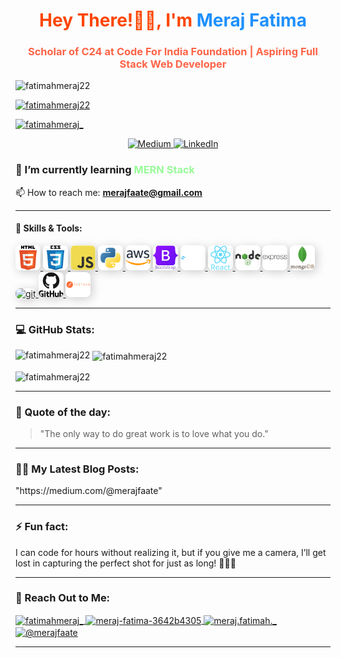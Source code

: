 <h1 align="center" style="color:#ff4500">Hey There!👋🏻, I'm <span style="color:#1e90ff">Meraj Fatima</span></h1>
<h3 align="center" style="color:#ff6347">Scholar of C24 at Code For India Foundation | Aspiring Full Stack Web Developer</h3>

<!-- Profile views counter -->
<p align="left"> 
    <img src="https://komarev.com/ghpvc/?username=fatimahmeraj22&label=Profile%20views&color=8a2be2&style=flat" alt="fatimahmeraj22" /> 
</p>

<!-- GitHub profile trophy -->
<p align="left"> 
    <a href="https://github.com/ryo-ma/github-profile-trophy">
        <img src="https://github-profile-trophy.vercel.app/?username=fatimahmeraj22&theme=gruvbox&no-frame=true&column=4" alt="fatimahmeraj22" />
    </a> 
</p>

<!-- Social Media Badge -->
<p align="left"> 
    <a href="https://twitter.com/fatimahmeraj_" target="blank">
        <img src="https://img.shields.io/twitter/follow/fatimahmeraj_?logo=twitter&style=for-the-badge&color=1da1f2" alt="fatimahmeraj_" />
    </a> 
</p>

<p align="center">
  <a href="https://medium.com/@merajfaate">
    <img alt="Medium" src="https://img.shields.io/badge/Medium-@merajfaate-8a2be2?style=for-the-badge&logo=medium&logoColor=white"/>
  </a>
  <a href="https://www.linkedin.com/in/meraj-fatima-3642b4305" target="_blank">
    <img alt="LinkedIn" src="https://img.shields.io/badge/LinkedIn-@Meraj_Fatima-0077b5?style=for-the-badge&logo=linkedin&logoColor=white"/>
  </a>
</p>

### 🌱 I’m currently learning <span style="color:#98fb98">**MERN Stack**</span>  
📫 How to reach me: <span style="color:#ff4500">**merajfaate@gmail.com**</span>

---
#### 🚀 Skills & Tools:
<p align="left">
  <a href="https://www.w3.org/html/" target="_blank" rel="noreferrer">
    <img src="https://raw.githubusercontent.com/devicons/devicon/master/icons/html5/html5-original-wordmark.svg" alt="html5" width="40" height="40" style="border-radius: 8px; box-shadow: 3px 3px 15px rgba(0, 0, 0, 0.2);" />
  </a>
  <a href="https://www.w3.org/Style/CSS/" target="_blank" rel="noreferrer">
    <img src="https://raw.githubusercontent.com/devicons/devicon/master/icons/css3/css3-original-wordmark.svg" alt="css3" width="40" height="40" style="border-radius: 8px; box-shadow: 3px 3px 15px rgba(0, 0, 0, 0.2);" />
  </a>
  <a href="https://www.javascript.com" target="_blank" rel="noreferrer">
    <img src="https://raw.githubusercontent.com/devicons/devicon/master/icons/javascript/javascript-original.svg" alt="javascript" width="40" height="40" style="border-radius: 8px; box-shadow: 3px 3px 15px rgba(0, 0, 0, 0.2);" />
  </a>
  <a href="https://www.python.org" target="_blank" rel="noreferrer">
    <img src="https://raw.githubusercontent.com/devicons/devicon/master/icons/python/python-original.svg" alt="python" width="40" height="40" style="border-radius: 8px; box-shadow: 3px 3px 15px rgba(0, 0, 0, 0.2);" />
  </a>
  <a href="https://aws.amazon.com" target="_blank" rel="noreferrer">
    <img src="https://raw.githubusercontent.com/devicons/devicon/master/icons/amazonwebservices/amazonwebservices-original-wordmark.svg" alt="aws" width="40" height="40" style="border-radius: 8px; box-shadow: 3px 3px 15px rgba(0, 0, 0, 0.2);" />
  </a>
  <a href="https://getbootstrap.com" target="_blank" rel="noreferrer">
    <img src="https://raw.githubusercontent.com/devicons/devicon/master/icons/bootstrap/bootstrap-original-wordmark.svg" alt="bootstrap" width="40" height="40" style="border-radius: 8px; box-shadow: 3px 3px 15px rgba(0, 0, 0, 0.2);" />
  </a>
  <a href="https://tailwindcss.com/" target="_blank" rel="noreferrer">
    <img src="https://raw.githubusercontent.com/devicons/devicon/master/icons/tailwindcss/tailwindcss-original-wordmark.svg" alt="tailwindcss" width="40" height="40" style="border-radius: 8px; box-shadow: 3px 3px 15px rgba(0, 0, 0, 0.2);" />
  </a>
  <a href="https://reactjs.org" target="_blank" rel="noreferrer">
    <img src="https://raw.githubusercontent.com/devicons/devicon/master/icons/react/react-original-wordmark.svg" alt="react" width="40" height="40" style="border-radius: 8px; box-shadow: 3px 3px 15px rgba(0, 0, 0, 0.2);" />
  </a>
  <a href="https://nodejs.org" target="_blank" rel="noreferrer">
    <img src="https://raw.githubusercontent.com/devicons/devicon/master/icons/nodejs/nodejs-original-wordmark.svg" alt="nodejs" width="40" height="40" style="border-radius: 8px; box-shadow: 3px 3px 15px rgba(0, 0, 0, 0.2);" />
  </a>
  <a href="https://expressjs.com" target="_blank" rel="noreferrer">
    <img src="https://raw.githubusercontent.com/devicons/devicon/master/icons/express/express-original-wordmark.svg" alt="express" width="40" height="40" style="border-radius: 8px; box-shadow: 3px 3px 15px rgba(0, 0, 0, 0.2);" />
  </a>
  <a href="https://www.mongodb.com" target="_blank" rel="noreferrer">
    <img src="https://raw.githubusercontent.com/devicons/devicon/master/icons/mongodb/mongodb-original-wordmark.svg" alt="mongodb" width="40" height="40" style="border-radius: 8px; box-shadow: 3px 3px 15px rgba(0, 0, 0, 0.2);" />
  </a>
  <a href="https://git-scm.com" target="_blank" rel="noreferrer">
    <img src="https://www.vectorlogo.zone/logos/git-scm/git-scm-icon.svg" alt="git" width="40" height="40" style="border-radius: 8px; box-shadow: 3px 3px 15px rgba(0, 0, 0, 0.2);" />
  </a>
  <a href="https://github.com" target="_blank" rel="noreferrer">
    <img src="https://raw.githubusercontent.com/devicons/devicon/master/icons/github/github-original-wordmark.svg" alt="github" width="40" height="40" style="border-radius: 8px; box-shadow: 3px 3px 15px rgba(0, 0, 0, 0.2);" />
  </a>
  <a href="https://www.postman.com" target="_blank" rel="noreferrer">
    <img src="https://raw.githubusercontent.com/devicons/devicon/master/icons/postman/postman-original-wordmark.svg" alt="postman" width="40" height="40" style="border-radius: 8px; box-shadow: 3px 3px 15px rgba(0, 0, 0, 0.2);" />
  </a>
</p>



---

### 💻 GitHub Stats:
<!-- Stats for most languages -->
<p><img align="left" src="https://github-readme-stats.vercel.app/api/top-langs?username=fatimahmeraj22&show_icons=true&locale=en&layout=compact&hide=css&theme=tokyonight" alt="fatimahmeraj22" /></p>

<!-- Stats for user -->
<p>&nbsp;<img align="center" src="https://github-readme-stats.vercel.app/api?username=fatimahmeraj22&show_icons=true&locale=en&theme=tokyonight" alt="fatimahmeraj22" /></p>

<!-- Streak stats -->
<p><img align="center" src="https://github-readme-streak-stats.herokuapp.com/?user=fatimahmeraj22&theme=tokyonight" alt="fatimahmeraj22" /></p>

---

### 💬 Quote of the day:
> "The only way to do great work is to love what you do."

---

### 👩‍💻 My Latest Blog Posts:
<!-- BLOG-POST-LIST:START -->"https://medium.com/@merajfaate"
<!-- BLOG-POST-LIST:END -->

---

### ⚡ Fun fact:
I can code for hours without realizing it, but if you give me a camera, I’ll get lost in capturing the perfect shot for just as long! 👩‍💻✨

---

### 📢 Reach Out to Me:
<p align="left">
  <a href="https://twitter.com/fatimahmeraj_" target="blank">
    <img align="center" src="https://raw.githubusercontent.com/rahuldkjain/github-profile-readme-generator/master/src/images/icons/Social/twitter.svg" alt="fatimahmeraj_" height="30" width="40" />
  </a>
  <a href="https://linkedin.com/in/meraj-fatima-3642b4305" target="blank">
    <img align="center" src="https://raw.githubusercontent.com/rahuldkjain/github-profile-readme-generator/master/src/images/icons/Social/linked-in-alt.svg" alt="meraj-fatima-3642b4305" height="30" width="40" />
  </a>
  <a href="https://instagram.com/meraj.fatimah._" target="blank">
    <img align="center" src="https://raw.githubusercontent.com/rahuldkjain/github-profile-readme-generator/master/src/images/icons/Social/instagram.svg" alt="meraj.fatimah._" height="30" width="40" />
  </a>
  <a href="https://medium.com/@merajfaate" target="blank">
    <img align="center" src="https://raw.githubusercontent.com/rahuldkjain/github-profile-readme-generator/master/src/images/icons/Social/medium.svg" alt="@merajfaate" height="30" width="40" />
  </a>
</p>

---
